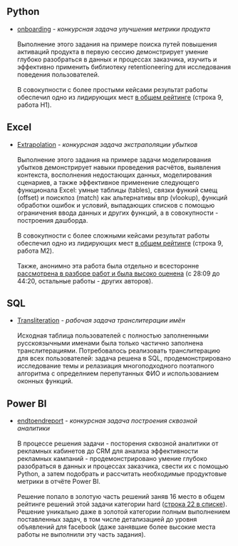 ## Python
* [onboarding](https://github.com/romanolegov/portfolio/tree/main/python/onboarding)  - *конкурсная задача улучшения метрики продукта*  <br/><br/>
Выполнение этого задания на примере поиска путей повышения активаций продукта в первую сессию демонстрирует умение глубоко разобраться в данных и процессах заказчика, изучить и эффективно применить библиотеку retentioneering для исследования поведения пользователей. <br/><br/>  В совокупности с более простыми кейсами результат работы обеспечил одно из лидирующих мест [в общем рейтинге](https://contest.careerfactory.ru/contest_inside/1645712833779x504186065893457900) (строка 9, работа H1).

  
## Excel

* [Extrapolation](https://github.com/romanolegov/portfolio/tree/main/Excel/Extrapolation) - *конкурсная задача экстраполяции убытков*  <br/><br/> 
Выполнение этого задания на примере задачи моделирования убытков демонстрирует навыки проведения расчётов, выявления контекста, восполнения недостающих данных, моделирования сценариев, а также эффективное применение следующего функционала Excel: умные таблицы (tables), связки функий смещ (offset) и поискпоз (match) как альтернативы впр (vlookup), функций обработки ошибок и условий, выпадающих списков с помощью ограничения ввода данных и других функций, а в совокупности - построения дашборда. <br/><br/>В совокупности с более сложными кейсами результат работы обеспечил одно из лидирующих мест [в общем рейтинге](https://contest.careerfactory.ru/contest_inside/1645712833779x504186065893457900) (строка 9, работа M2).<br/><br/> Также, анонимно эта работа была отдельно и всесторонне [рассмотрена в разборе работ и была высоко оценена](https://youtu.be/5L4eBeOp0Tk?t=1689) (c 28:09 до 44:20, остальные работы - других авторов).

## SQL
* [Transliteration](https://github.com/romanolegov/portfolio/tree/main/sql/transliteration) - *рабочая задача транслитерации имён*  <br/><br/> 
Исходная таблица пользователей с полностью заполненными русскоязычными именами была только частично заполнена транслитерациями. Потребовалось реализовать транслитерацию для всех пользователей: задача решена в SQL, продемонстрировано исследование темы и релазиация многоподходного поэтапного алгоритма с определнием перепутанных ФИО и использованием оконных функций.

## Power BI
* [endtoendreport](https://github.com/romanolegov/portfolio/tree/main/PowerBI/endtoendreport) - *конкурсная задача построения сквозной аналитики*  <br/><br/> 
В процессе решения задачи - посторения сквозной аналитики от рекламных кабинетов до CRM для анализа эффективности рекламных кампаний - продемонстрировано умение глубоко разобраться в данных и процессах заказчика, свести их с помощью Python, а затем подобрать и рассчитать необходимые продуктовые метрики в отчёте Power BI. <br/><br/>  Решение попало в золотую часть решений заняв 16 место в общем рейтинге решений этой задачи категории hard ([строка 22 в списке](https://contest.careerfactory.ru/contest_inside/1631727068357x533886067160645600)). Решение уникально даже в золотой категории полным выполнением поставленных задач, в том числе детализацией до уровня объявлений для facebook (даже занявшие более высокие места работы не выполнили эту часть задания).
